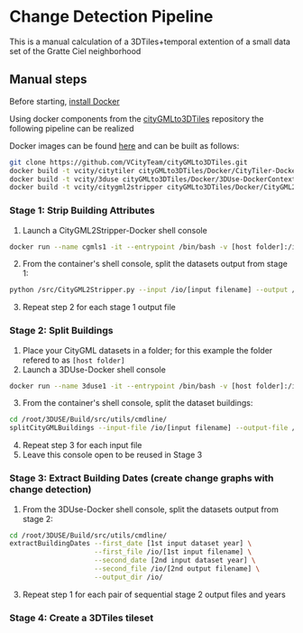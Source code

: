# Change Detection Pipeline
This is a manual calculation of a 3DTiles+temporal extention of a small data set of the Gratte Ciel neighborhood

## Manual steps
Before starting, [install Docker](https://docs.docker.com/engine/install/) 

Using docker components from the [cityGMLto3DTiles](https://github.com/VCityTeam/cityGMLto3DTiles) repository the following pipeline can be realized

Docker images can be found [here](https://github.com/VCityTeam/cityGMLto3DTiles/tree/master/Docker) and can be built as follows:
```bash
git clone https://github.com/VCityTeam/cityGMLto3DTiles.git
docker build -t vcity/citytiler cityGMLto3DTiles/Docker/CityTiler-DockerContext
docker build -t vcity/3duse cityGMLto3DTiles/Docker/3DUse-DockerContext
docker build -t vcity/citygml2stripper cityGMLto3DTiles/Docker/CityGML2Stripper-DockerContext
```

### Stage 1: Strip Building Attributes
1. Launch a CityGML2Stripper-Docker shell console
```bash
docker run --name cgmls1 -it --entrypoint /bin/bash -v [host folder]:/io vcity/citygml2stripper
```
2. From the container's shell console, split the datasets output from stage 1:
```bash
python /src/CityGML2Stripper.py --input /io/[input filename] --output /io/[output filename] --remove-building-parts
```
3. Repeat step 2 for each stage 1 output file

### Stage 2: Split Buildings
1. Place your CityGML datasets in a folder; for this example the folder refered to as `[host folder]`
2. Launch a 3DUse-Docker shell console
```bash
docker run --name 3duse1 -it --entrypoint /bin/bash -v [host folder]:/io vcity/3duse
```
3. From the container's shell console, split the dataset buildings:
```bash
cd /root/3DUSE/Build/src/utils/cmdline/
splitCityGMLBuildings --input-file /io/[input filename] --output-file /io/[output filename]
```
4. Repeat step 3 for each input file
5. Leave this console open to be reused in Stage 3

### Stage 3: Extract Building Dates (create change graphs with change detection)
1. From the 3DUse-Docker shell console, split the datasets output from stage 2:
```bash
cd /root/3DUSE/Build/src/utils/cmdline/
extractBuildingDates --first_date [1st input dataset year] \
                     --first_file /io/[1st input filename] \
                     --second_date [2nd input dataset year] \
                     --second_file /io/[2nd output filename] \
                     --output_dir /io/
```
3. Repeat step 1 for each pair of sequential stage 2 output files and years

### Stage 4: Create a 3DTiles tileset
